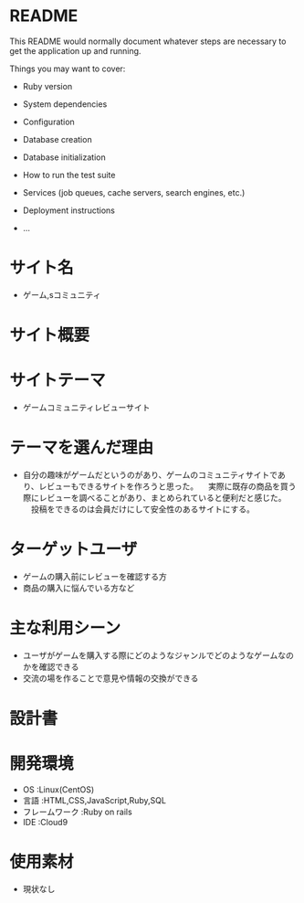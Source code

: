# README

This README would normally document whatever steps are necessary to get the
application up and running.

Things you may want to cover:

* Ruby version

* System dependencies

* Configuration

* Database creation

* Database initialization

* How to run the test suite

* Services (job queues, cache servers, search engines, etc.)

* Deployment instructions

* ...


# サイト名
- ゲーム,sコミュニティ

# サイト概要

# サイトテーマ
- ゲームコミュニティレビューサイト

# テーマを選んだ理由

- 自分の趣味がゲームだというのがあり、ゲームのコミュニティサイトであり、レビューもできるサイトを作ろうと思った。
　実際に既存の商品を買う際にレビューを調べることがあり、まとめられていると便利だと感じた。
　投稿をできるのは会員だけにして安全性のあるサイトにする。
　
# ターゲットユーザ
- ゲームの購入前にレビューを確認する方
- 商品の購入に悩んでいる方など

# 主な利用シーン
- ユーザがゲームを購入する際にどのようなジャンルでどのようなゲームなのかを確認できる
- 交流の場を作ることで意見や情報の交換ができる

# 設計書

# 開発環境
- OS :Linux(CentOS)
- 言語 :HTML,CSS,JavaScript,Ruby,SQL
- フレームワーク :Ruby on rails
- IDE :Cloud9

# 使用素材
- 現状なし